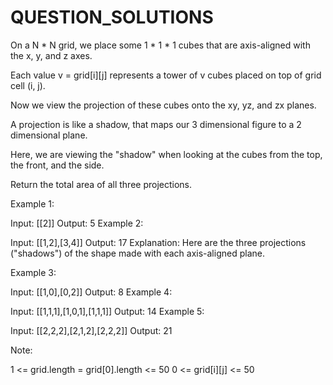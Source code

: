 # QUESTION_SOLUTIONS
On a N * N grid, we place some 1 * 1 * 1 cubes that are axis-aligned with the x, y, and z axes.

Each value v = grid[i][j] represents a tower of v cubes placed on top of grid cell (i, j).

Now we view the projection of these cubes onto the xy, yz, and zx planes.

A projection is like a shadow, that maps our 3 dimensional figure to a 2 dimensional plane. 

Here, we are viewing the "shadow" when looking at the cubes from the top, the front, and the side.

Return the total area of all three projections.

 

Example 1:

Input: [[2]]
Output: 5
Example 2:

Input: [[1,2],[3,4]]
Output: 17
Explanation: 
Here are the three projections ("shadows") of the shape made with each axis-aligned plane.

Example 3:

Input: [[1,0],[0,2]]
Output: 8
Example 4:

Input: [[1,1,1],[1,0,1],[1,1,1]]
Output: 14
Example 5:

Input: [[2,2,2],[2,1,2],[2,2,2]]
Output: 21
 

Note:

1 <= grid.length = grid[0].length <= 50
0 <= grid[i][j] <= 50
